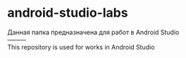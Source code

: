 # android-studio-labs

Данная папка предназначена для работ в Android Studio<br>
———<br>
This repository is used for works in Android Studio
